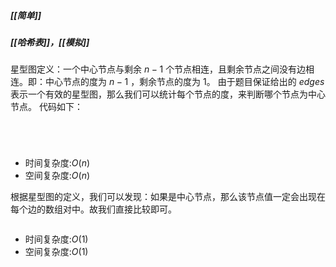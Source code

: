 ##### [[简单]]
##### [[哈希表]]，[[模拟]]

星型图定义：一个中心节点与剩余 $n - 1$ 个节点相连，且剩余节点之间没有边相连。即：中心节点的度为 $n - 1$ ，剩余节点的度为 $1$。
由于题目保证给出的 $edges$ 表示一个有效的星型图，那么我们可以统计每个节点的度，来判断哪个节点为中心节点。
代码如下：
```java[]

```
```java[]



```
- 时间复杂度:$O(n)$
- 空间复杂度:$O(n)$

根据星型图的定义，我们可以发现：如果是中心节点，那么该节点值一定会出现在每个边的数组对中。故我们直接比较即可。
```java

```
- 时间复杂度:$O(1)$
- 空间复杂度:$O(1)$